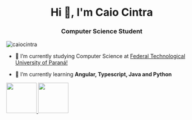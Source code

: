 <h1 align="center">Hi 👋, I'm Caio Cintra</h1>
<h3 align="center">Computer Science Student</h3>

<p align="left"> <img src="https://komarev.com/ghpvc/?username=caiocintra&label=Profile%20views&color=0e75b6&style=flat" alt="caiocintra" /> </p>

- 🔭 I’m currently studying Computer Science at [Federal Technological University of Paraná!](http://www.utfpr.edu.br/campus/campomourao)

- 🌱 I’m currently learning **Angular, Typescript, Java and Python**
<div>
<a href="https://github.com/CaioCintra">
<img height="80em" src="https://github-readme-stats.vercel.app/api/top-langs/?username=CaioCintra&layout=compact&langs_count=7&theme=dracula"/>
<img height="80em" src="https://github-readme-stats.vercel.app/api?username=CaioCintra&show_icons=true&theme=dracula&include_all_commits=true&count_private=true"/>
</div>


